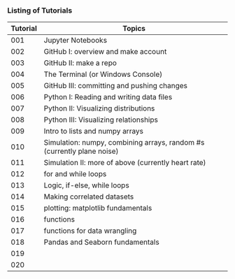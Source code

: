 ### Listing of Tutorials


| Tutorial | Topics            |
| -------- | ------            |
| 001      | Jupyter Notebooks | 
| 002      | GitHub I: overview and make account          |
| 003      | GitHub II: make a repo |
| 004      | The Terminal (or Windows Console) |
| 005      | GitHub III: committing and pushing changes |
| 006      | Python I: Reading and writing data files |
| 007      | Python II: Visualizing distributions |
| 008      | Python III: Visualizing relationships | 
| 009      | Intro to lists and numpy arrays |
| 010      | Simulation: numpy, combining arrays, random #s (currently plane noise)|
| 011      | Simulation II: more of above (currently heart rate) |
| 012      | for and while loops|
| 013      | Logic, if-else, while loops|
| 014      | Making correlated datasets |
| 015      | plotting: matplotlib fundamentals |
| 016      | functions|
| 017      | functions for data wrangling|
| 018      | Pandas and Seaborn fundamentals|
| 019      |  |
| 020      |  |


